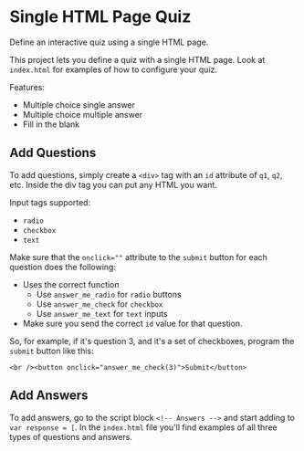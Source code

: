 # Single HTML Page Quiz
Define an interactive quiz using a single HTML page.

This project lets you define a quiz with a single HTML page.
Look at `index.html` for examples of how to configure your quiz.

Features:
* Multiple choice single answer
* Multiple choice multiple answer
* Fill in the blank

## Add Questions
To add questions, simply create a `<div>` tag with an `id` attribute of `q1`, `q2`, etc.
Inside the div tag you can put any HTML you want.

Input tags supported:
* `radio`
* `checkbox`
* `text`

Make sure that the `onclick=""` attribute to the `submit` button for each question does the following:
* Uses the correct function
  * Use `answer_me_radio` for `radio` buttons
  * Use `answer_me_check` for `checkbox`
  * Use `answer_me_text` for `text` inputs
* Make sure you send the correct `id` value for that question.

So, for example, if it's question 3, and it's a set of checkboxes, program the `submit` button like this:
```
<br /><button onclick="answer_me_check(3)">Submit</button>
```


## Add Answers
To add answers, go to the script block `<!-- Answers -->` and start adding to `var response = [`.
In the `index.html` file you'll find examples of all three types of questions and answers.


